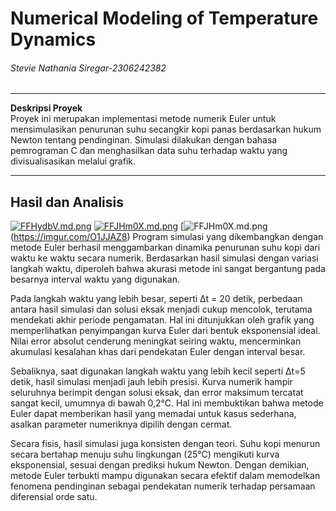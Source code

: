 # Numerical Modeling of Temperature Dynamics 
###### Stevie Nathania Siregar-2306242382

---

**Deskripsi Proyek**  
Proyek ini merupakan implementasi metode numerik Euler untuk mensimulasikan penurunan suhu secangkir kopi panas berdasarkan hukum Newton tentang pendinginan. Simulasi dilakukan dengan bahasa pemrograman C dan menghasilkan data suhu terhadap waktu yang divisualisasikan melalui grafik.

---

## Hasil dan Analisis
[![FFHydbV.md.png](https://iili.io/FFHydbV.md.png)](https://imgur.com/0tYEzCe)
[![FFJHm0X.md.png](https://iili.io/FFJHm0X.md.png)](https://imgur.com/iyAVTk7)
[![FFJHm0X.md.png](https://iili.io/FFJHm0X.md.png)(https://imgur.com/O1JJAZ8)
Program simulasi yang dikembangkan dengan metode Euler berhasil menggambarkan dinamika penurunan suhu kopi dari waktu ke waktu secara numerik. Berdasarkan hasil simulasi dengan variasi langkah waktu, diperoleh bahwa akurasi metode ini sangat bergantung pada besarnya interval waktu yang digunakan.

Pada langkah waktu yang lebih besar, seperti Δt = 20 detik, perbedaan antara hasil simulasi dan solusi eksak menjadi cukup mencolok, terutama mendekati akhir periode pengamatan. Hal ini ditunjukkan oleh grafik yang memperlihatkan penyimpangan kurva Euler dari bentuk eksponensial ideal. Nilai error absolut cenderung meningkat seiring waktu, mencerminkan akumulasi kesalahan khas dari pendekatan Euler dengan interval besar.

Sebaliknya, saat digunakan langkah waktu yang lebih kecil seperti Δt=5 detik, hasil simulasi menjadi jauh lebih presisi. Kurva numerik hampir seluruhnya berimpit dengan solusi eksak, dan error maksimum tercatat sangat kecil, umumnya di bawah 0,2°C. Hal ini membuktikan bahwa metode Euler dapat memberikan hasil yang memadai untuk kasus sederhana, asalkan parameter numeriknya dipilih dengan cermat.

Secara fisis, hasil simulasi juga konsisten dengan teori. Suhu kopi menurun secara bertahap menuju suhu lingkungan (25°C) mengikuti kurva eksponensial, sesuai dengan prediksi hukum Newton. Dengan demikian, metode Euler terbukti mampu digunakan secara efektif dalam memodelkan fenomena pendinginan sebagai pendekatan numerik terhadap persamaan diferensial orde satu.



